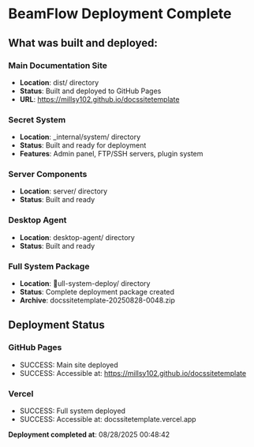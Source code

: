 ﻿# BeamFlow Deployment Complete

## What was built and deployed:

### Main Documentation Site
- **Location**: dist/ directory
- **Status**: Built and deployed to GitHub Pages
- **URL**: https://millsy102.github.io/docssitetemplate

### Secret System
- **Location**: _internal/system/ directory
- **Status**: Built and ready for deployment
- **Features**: Admin panel, FTP/SSH servers, plugin system

### Server Components
- **Location**: server/ directory
- **Status**: Built and ready

### Desktop Agent
- **Location**: desktop-agent/ directory
- **Status**: Built and ready

### Full System Package
- **Location**: ull-system-deploy/ directory
- **Status**: Complete deployment package created
- **Archive**: docssitetemplate-20250828-0048.zip

## Deployment Status

### GitHub Pages
- SUCCESS: Main site deployed
- SUCCESS: Accessible at: https://millsy102.github.io/docssitetemplate

### Vercel
- SUCCESS: Full system deployed
- SUCCESS: Accessible at: docssitetemplate.vercel.app

**Deployment completed at**: 08/28/2025 00:48:42
